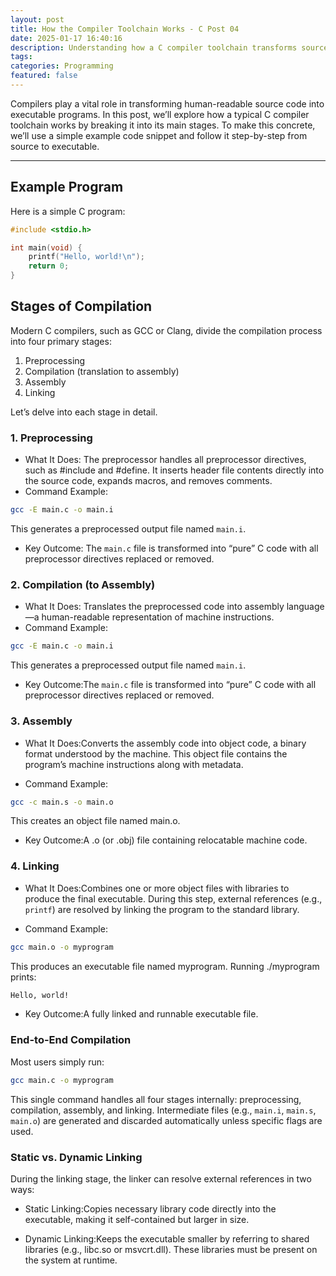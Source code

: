 ```yaml
---
layout: post
title: How the Compiler Toolchain Works - C Post 04
date: 2025-01-17 16:40:16
description: Understanding how a C compiler toolchain transforms source code into an executable by breaking it into preprocessing, compilation, assembly, and linking.
tags: 
categories: Programming
featured: false
---
```


Compilers play a vital role in transforming human-readable source code into executable programs. In this post, we’ll explore how a typical C compiler toolchain works by breaking it into its main stages. To make this concrete, we’ll use a simple example code snippet and follow it step-by-step from source to executable.

---

## Example Program

Here is a simple C program:

```c
#include <stdio.h>

int main(void) {
    printf("Hello, world!\n");
    return 0;
}
```

## Stages of Compilation

Modern C compilers, such as GCC or Clang, divide the compilation process into four primary stages:

1. Preprocessing
2. Compilation (translation to assembly)
3. Assembly
4. Linking

Let’s delve into each stage in detail.

### 1. Preprocessing
- What It Does:
    The preprocessor handles all preprocessor directives, such as #include and #define. It inserts header file contents directly into the source code, expands macros, and removes comments.
- Command Example:
```bash
gcc -E main.c -o main.i
```
This generates a preprocessed output file named `main.i`.

- Key Outcome:
    The `main.c` file is transformed into “pure” C code with all preprocessor directives replaced or removed.

### 2. Compilation (to Assembly)
- What It Does:
    Translates the preprocessed code into assembly language—a human-readable representation of machine instructions.
- Command Example:
```bash
gcc -E main.c -o main.i
```
This generates a preprocessed output file named `main.i`.

- Key Outcome:The `main.c` file is transformed into “pure” C code with all preprocessor directives replaced or removed.

### 3. Assembly

- What It Does:Converts the assembly code into object code, a binary format understood by the machine. This object file contains the program’s machine instructions along with metadata.

- Command Example:
```bash
gcc -c main.s -o main.o
```

This creates an object file named main.o.

- Key Outcome:A .o (or .obj) file containing relocatable machine code.

### 4. Linking

- What It Does:Combines one or more object files with libraries to produce the final executable. During this step, external references (e.g., `printf`) are resolved by linking the program to the standard library.

- Command Example:
```bash
gcc main.o -o myprogram
```

This produces an executable file named myprogram. Running ./myprogram prints:

```bash
Hello, world!
```

- Key Outcome:A fully linked and runnable executable file.

### End-to-End Compilation

Most users simply run:

```bash
gcc main.c -o myprogram
```

This single command handles all four stages internally: preprocessing, compilation, assembly, and linking. Intermediate files (e.g., `main.i`, `main.s`, `main.o`) are generated and discarded automatically unless specific flags are used.


### Static vs. Dynamic Linking

During the linking stage, the linker can resolve external references in two ways:

- Static Linking:Copies necessary library code directly into the executable, making it self-contained but larger in size.

- Dynamic Linking:Keeps the executable smaller by referring to shared libraries (e.g., libc.so or msvcrt.dll). These libraries must be present on the system at runtime.